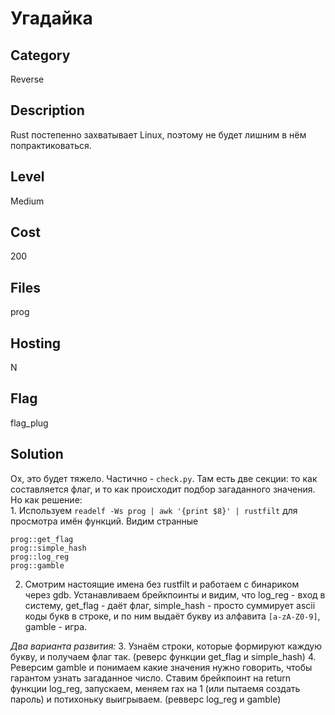 # Угадайка

## Category
Reverse

## Description
Rust постепенно захватывает Linux, поэтому не будет лишним в нём попрактиковаться.

## Level
Medium

## Cost
200

## Files
prog

## Hosting
N

## Flag
flag_plug

## Solution
Ох, это будет тяжело.
Частично - `check.py`. Там есть две секции: то как составляется флаг, и то как происходит подбор загаданного значения.
Но как решение:<br> 1. Используем `readelf -Ws prog | awk '{print $8}' | rustfilt` для просмотра имён функций. Видим странные<br>
```
prog::get_flag
prog::simple_hash
prog::log_reg
prog::gamble
```
2. Смотрим настоящие имена без rustfilt и работаем с бинариком через gdb. Устанавливаем брейкпоинты и видим, что log_reg - вход в систему, get_flag - даёт флаг, simple_hash - просто суммирует ascii коды букв в строке, и по ним выдаёт букву из алфавита `[a-zA-Z0-9]`, gamble - игра.

*Два варианта развития:*
3. Узнаём строки, которые формируют каждую букву, и получаем флаг так. (реверс функции get_flag и simple_hash)
4. Реверсим gamble и понимаем какие значения нужно говорить, чтобы гарантом узнать загаданное число. Ставим брейкпоинт на return функции log_reg, запускаем, меняем rax на 1 (или пытаемя создать пароль) и потихоньку выигрываем. (ревверс log_reg и gamble)
